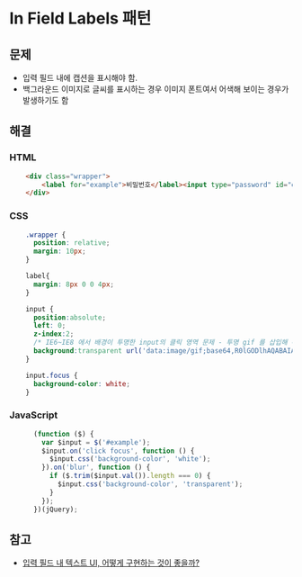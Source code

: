 In Field Labels 패턴
==================

## 문제
* 입력 필드 내에 캡션을 표시해야 함.
* 백그라운드 이미지로 글씨를 표시하는 경우 이미지 폰트여서 어색해 보이는 경우가 발생하기도 함

## 해결

### HTML
```html
	<div class="wrapper">
		<label for="example">비밀번호</label><input type="password" id="example">
	</div>
```

### CSS
```css
    .wrapper {
      position: relative;
      margin: 10px;
    }

    label{
      margin: 8px 0 0 4px;
    }

    input {
      position:absolute;
      left: 0;
      z-index:2;
      /* IE6~IE8 에서 배경이 투명한 input의 클릭 영역 문제 - 투명 gif 를 삽입해 해결 */
      background:transparent url('data:image/gif;base64,R0lGODlhAQABAIAAAAAAAP///yH5BAEAAAAALAAAAAABAAEAAAIBRAA7') repeat left top;
    }

    input.focus {
      background-color: white;
    }
```

### JavaScript
```javascript
      (function ($) {
        var $input = $('#example');
        $input.on('click focus', function () {
          $input.css('background-color', 'white');
        }).on('blur', function () {
          if ($.trim($input.val()).length === 0) {
            $input.css('background-color', 'transparent');
          }
        });
      })(jQuery);
```

## 참고
* [입력 필드 내 텍스트 UI, 어떻게 구현하는 것이 좋을까?](http://elegantcoder.com/label-ui)